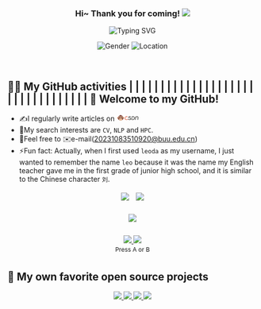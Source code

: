 <h3 align="center">
    Hi~ Thank you for coming!
    <img src="./imgs/hands.webp" width="25px">
</h3>


<p align="center">
    <img src="https://readme-typing-svg.herokuapp.com?color=e65e2a&width=450&height=45&lines=Studying+in+Beijing+and+Living+in+Beijing;Researcher;Always+learning+new+things" alt="Typing SVG" onerror="this.onerror=null; this.src='./imgs/error.png';">
</p>

<p align="center">
    <img src="https://img.shields.io/badge/gender-%F0%9F%A4%B5 gentleman-critical" alt="Gender" onerror="this.onerror=null; this.src='./imgs/error.png';">
    <img src="https://img.shields.io/static/v1?label=Location&message=China&color=7BB32E&logo=audacity" alt="Location" onerror="this.onerror=null; this.src='./imgs/error.png';">
</p>



<br/>


## 👨‍💻 My GitHub activities | | | | | | | | | | |  | | | | | | |  | | | | | | | | | | | | | | | 🎉 **Welcome to my GitHub!**
- ✍️I regularly write articles on <a href="https://blog.csdn.net/buuliuda?type=blog"><img src="./imgs/csdn.png" height="13px" alt="CSDN"/></a>
- 🚀My search interests are ```CV```, ```NLP``` and ```HPC```.
- 🤗Feel free to ✉️e-mail(20231083510920@buu.edu.cn)
- ⚡Fun fact: Actually, when I first used ```leoda``` as my username, I just wanted to remember the name ```leo``` because it was the name my English teacher gave me in the first grade of junior high school, and it is similar to the Chinese character ```刘```.


<div align="center">

  <!-- 第一行 -->
  <img src="https://github-readme-stats-amber-xi-40.vercel.app/api?username=leoda1&show_icons=true&bg_color=30,e96443,904e95&title_color=fff&text_color=fff"
       width="45%" style="margin: 5px;" />
  <img src="https://streak-stats.demolab.com/?user=leoda1&theme=algolia&hide_border=true"
       width="48%" style="margin: 5px;" />

  <!-- 第二行 -->
  <img src="https://github-readme-stats.vercel.app/api/top-langs/?username=leoda1&layout=compact&theme=blue-green&title_color=00b3ff"
       width="48%" style="margin: 5px;" />
   <div style="width:48%; display:inline-block; text-align:center; margin: 5px;">
    <a href="https://www.linkedin.com/in/dimetrix?button=4" target="_blank">
      <img src="https://raw.githubusercontent.com/idimetrix/idimetrix/main/images/B.png" width="35" />
    </a>
    <a href="https://www.linkedin.com/in/dimetrix?button=5" target="_blank">
      <img src="https://raw.githubusercontent.com/idimetrix/idimetrix/main/images/A.png" width="35" />
    </a>
    <br/>
    <span style="font-size:12px;">Press A or B</span>
  </div>

</div>




## 📘 My own favorite open source projects
<p align="center">
    <!-- 第一行 -->
    <a href="https://github.com/wang-xinyu/tensorrtx">
        <img src="https://github-readme-stats.vercel.app/api/pin/?username=wang-xinyu&repo=tensorrtx&theme=dracula" width="48%" />
    </a>
    <a href="https://github.com/xlite-dev/LeetCUDA">
        <img src="https://github-readme-stats.vercel.app/api/pin/?username=xlite-dev&repo=LeetCUDA&theme=dracula" width="48%" />
    </a>
    <!-- 第二行 -->
    <a href="https://github.com/NVIDIA/nccl">
        <img src="https://github-readme-stats.vercel.app/api/pin/?username=NVIDIA&repo=nccl&theme=dracula" width="48%" />
    </a>
    <a href="https://github.com/gpu-mode/lectures">
        <img src="https://github-readme-stats.vercel.app/api/pin/?username=gpu-mode&repo=lectures&theme=dracula" width="48%" />
    </a>
</p>
